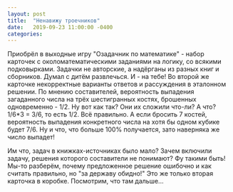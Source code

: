 ```yaml
---
layout: post
title:  "Ненавижу троечников"
date:   2019-09-23 11:00:00 -0400
categories: 
---
```


Приобрёл в выходные игру "Озадачник по математике" - набор карточек с околоматематическими заданиями на логику, со всякими подковырками. Задачки не авторские, а надёрганы из разных книг и сборников. Думал с дитём развлечься. И - на тебе! Во второй же карточке некорректные варианты ответов и рассуждения в эталонном решении. По мнению составителей, вероятность выпадения загаданного числа на трёх шестигранных костях, брошенных одновременно - 1/2. Ну вот как так? Они их сложили что-ли? А что? 1/6*3 = 3/6, то есть 1/2. Всё правильно. А если бросить 7 костей, вероятность выпадения конкретного числа на хотя бы одном кубике будет 7/6. Ну и что, что больше 100% получается, зато наверняка же число выпадет!

Им что, задач в книжках-источниках было мало? Зачем включили задачу, решения которого составители не понимают? Фу такими быть! Мы-то разберём, почему предложенное решение ошибочно и как считать правильно, но "за державу обидно!" Это же только вторая карточка в коробке. Посмотрим, что там дальше...
